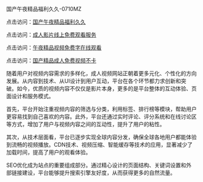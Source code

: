 国产午夜精品福利久久-0710MZ

点击访问：<a href="https://heiliaoxwd5i8.pages.dev">国产午夜精品福利久久</a>

点击访问：<a href="https://heiliao2dmwwy.pages.dev">成人影片线上免费观看服务</a>

点击访问：<a href="https://heiliaowzu4ur.pages.dev">午夜精品视频免费字在线观看</a>

点击访问：<a href="https://heiliaozj3tjd.pages.dev">国产精品成人免费视频不卡</a>

随着用户对视频内容需求的多样化，成人视频网站正朝着更多元化、个性化的方向发展。从内容到技术、从UI设计到用户互动，平台在各个环节都力求创新和突破。如今，优质的视频内容不仅仅是影片本身，更多的是平台整体的互动体验、页面设计和服务模式。

首先，平台开始注重视频内容的筛选与分类，利用标签、排行榜等模块，帮助用户更容易找到自己喜欢的内容。此外，平台还通过实时评论、评分系统和在线讨论区等方式，增加了用户与视频内容之间的互动性，提升了用户的粘性。

其次，从技术层面看，平台已逐步实现全球内容分发，确保全球各地用户都能体验到流畅的视频播放。CDN技术、视频压缩、智能缓存等技术的应用，显著减少了加载时间，提高了用户的观看体验。

SEO优化成为站点的重要组成部分。通过精心设计的页面结构、关键词设置和外部链接建设，平台能够提升搜索引擎友好度，从而获得更多的自然流量。

<span style="display:none;">[Canonical link]( https://github.com/bob20250710/ribenx4210 ）</span>

